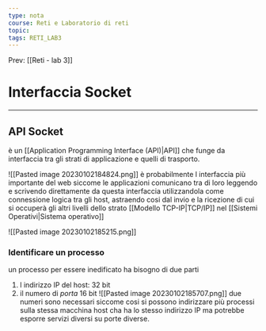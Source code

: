 ```yaml
---
type: nota
course: Reti e Laboratorio di reti
topic: 
tags: RETI_LAB3 
---
```


Prev: [[Reti - lab 3]]

# Interfaccia Socket
---
## API Socket
è un [[Application Programming Interface (API)|API]] che funge da interfaccia tra gli strati di applicazione e quelli di trasporto.

![[Pasted image 20230102184824.png]]
è probabilmente l interfaccia più importante del web siccome le applicazioni comunicano tra di loro leggendo e scrivendo direttamente da questa interfaccia utilizzandola come connessione logica tra gli host, astraendo cosi dal invio e la ricezione di cui si occuperà gli altri livelli dello strato [[Modello TCP-IP|TCP/IP]] nel [[Sistemi Operativi|Sistema operativo]]

![[Pasted image 20230102185215.png]]


### Identificare un processo 
un processo per essere inedificato ha bisogno di due parti
1. l indirizzo IP del host: 32 bit
2. il numero di _porta_ 16 bit
![[Pasted image 20230102185707.png]]
due numeri sono necessari siccome cosi si possono indirizzare più processi sulla stessa macchina host cha ha lo stesso indirizzo IP ma potrebbe esporre servizi diversi su porte diverse.